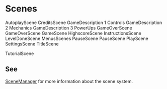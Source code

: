 # Scenes

AutoplayScene
CreditsScene
GameDescription 1 Controls
GameDescription 2 Mechanics
GameDescription 3 PowerUps
GameOverScene
GameOverScene
GameScene
HighscoreScene
InstructionsScene
LevelDoneScene
MenusScenes
PauseScene
PauseScene
PlayScene
SettingsScene
TitleScene

TutorialScene

## See

[SceneManager](../Manager/SceneManager.md) for more information about the scene system.